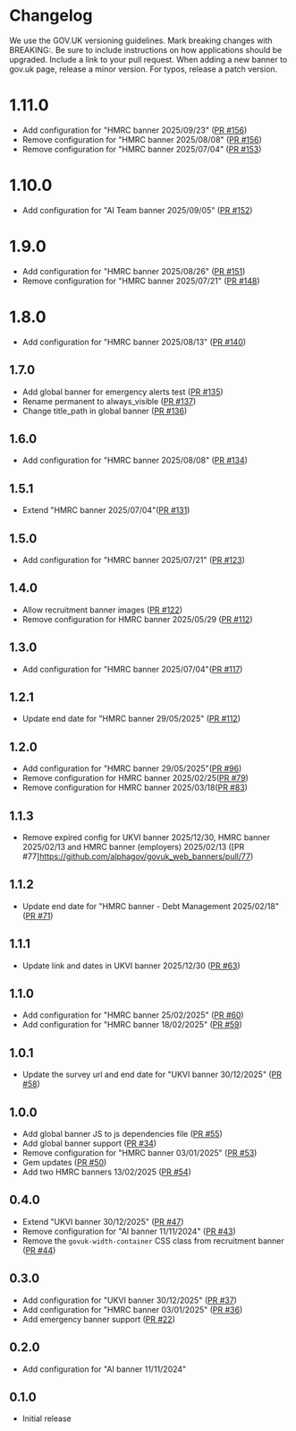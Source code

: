 # Changelog

We use the GOV.UK versioning guidelines.
Mark breaking changes with BREAKING:. Be sure to include instructions on how applications should be upgraded.
Include a link to your pull request.
When adding a new banner to gov.uk page, release a minor version.
For typos, release a patch version.

# 1.11.0

* Add configuration for "HMRC banner 2025/09/23" ([PR #156](https://github.com/alphagov/govuk_web_banners/pull/156))
* Remove configuration for "HMRC banner 2025/08/08" ([PR #156](https://github.com/alphagov/govuk_web_banners/pull/156))
* Remove configuration for "HMRC banner 2025/07/04" ([PR #153](https://github.com/alphagov/govuk_web_banners/pull/153))

# 1.10.0

* Add configuration for "AI Team banner 2025/09/05" ([PR #152](https://github.com/alphagov/govuk_web_banners/pull/152))

# 1.9.0

* Add configuration for "HMRC banner 2025/08/26" ([PR #151](https://github.com/alphagov/govuk_web_banners/pull/151))
* Remove configuration for "HMRC banner 2025/07/21" ([PR #148](https://github.com/alphagov/govuk_web_banners/pull/148))

# 1.8.0

* Add configuration for "HMRC banner 2025/08/13" ([PR #140](https://github.com/alphagov/govuk_web_banners/pull/140))

## 1.7.0

* Add global banner for emergency alerts test ([PR #135](https://github.com/alphagov/govuk_web_banners/pull/135))
* Rename permanent to always_visible ([PR #137](https://github.com/alphagov/govuk_web_banners/pull/137))
* Change title_path in global banner ([PR #136](https://github.com/alphagov/govuk_web_banners/pull/136))

## 1.6.0

* Add configuration for "HMRC banner 2025/08/08" ([PR #134](https://github.com/alphagov/govuk_web_banners/pull/134))

## 1.5.1

* Extend "HMRC banner 2025/07/04"([PR #131](https://github.com/alphagov/govuk_web_banners/pull/131))

## 1.5.0

* Add configuration for "HMRC banner 2025/07/21" ([PR #123](https://github.com/alphagov/govuk_web_banners/pull/123))

## 1.4.0

* Allow recruitment banner images ([PR #122](https://github.com/alphagov/govuk_web_banners/pull/122))
* Remove configuration for HMRC banner 2025/05/29 ([PR #112](https://github.com/alphagov/govuk_web_banners/pull/112))

## 1.3.0

* Add configuration for "HMRC banner 2025/07/04"([PR #117](https://github.com/alphagov/govuk_web_banners/pull/117))

## 1.2.1

* Update end date for "HMRC banner 29/05/2025" ([PR #112](https://github.com/alphagov/govuk_web_banners/pull/112))

## 1.2.0

* Add configuration for "HMRC banner 29/05/2025"([PR #96](https://github.com/alphagov/govuk_web_banners/pull/96))
* Remove configuration for HMRC banner 2025/02/25([PR #79](https://github.com/alphagov/govuk_web_banners/pull/79))
* Remove configuration for HMRC banner 2025/03/18([PR #83](https://github.com/alphagov/govuk_web_banners/pull/83))

## 1.1.3

* Remove expired config for UKVI banner 2025/12/30, HMRC banner 2025/02/13 and HMRC banner (employers) 2025/02/13 ([PR #77]https://github.com/alphagov/govuk_web_banners/pull/77)

## 1.1.2

* Update end date for "HMRC banner - Debt Management 2025/02/18" ([PR #71](https://github.com/alphagov/govuk_web_banners/pull/71))

## 1.1.1

* Update link and dates in UKVI banner 2025/12/30 ([PR #63](https://github.com/alphagov/govuk_web_banners/pull/63))

## 1.1.0

* Add configuration for "HMRC banner 25/02/2025" ([PR #60](https://github.com/alphagov/govuk_web_banners/pull/60))
* Add configuration for "HMRC banner 18/02/2025" ([PR #59](https://github.com/alphagov/govuk_web_banners/pull/59))

## 1.0.1

* Update the survey url and end date for "UKVI banner 30/12/2025" ([PR #58](https://github.com/alphagov/govuk_web_banners/pull/58))

## 1.0.0

* Add global banner JS to js dependencies file ([PR #55](https://github.com/alphagov/govuk_web_banners/pull/55))
* Add global banner support ([PR #34](https://github.com/alphagov/govuk_web_banners/pull/34))
* Remove configuration for "HMRC banner 03/01/2025" ([PR #53](https://github.com/alphagov/govuk_web_banners/pull/53))
* Gem updates ([PR #50](https://github.com/alphagov/govuk_web_banners/pull/50))
* Add two HMRC banners 13/02/2025 ([PR #54](https://github.com/alphagov/govuk_web_banners/pull/54))

## 0.4.0

* Extend "UKVI banner 30/12/2025" ([PR #47](https://github.com/alphagov/govuk_web_banners/pull/47))
* Remove configuration for "AI banner 11/11/2024" ([PR #43](https://github.com/alphagov/govuk_web_banners/pull/43))
* Remove the `govuk-width-container` CSS class from recruitment banner ([PR #44](https://github.com/alphagov/govuk_web_banners/pull/44))

## 0.3.0

* Add configuration for "UKVI banner 30/12/2025" ([PR #37](https://github.com/alphagov/govuk_web_banners/pull/37))
* Add configuration for "HMRC banner 03/01/2025" ([PR #36](https://github.com/alphagov/govuk_web_banners/pull/36))
* Add emergency banner support ([PR #22](https://github.com/alphagov/govuk_web_banners/pull/22))

## 0.2.0

* Add configuration for "AI banner 11/11/2024"

## 0.1.0

* Initial release
